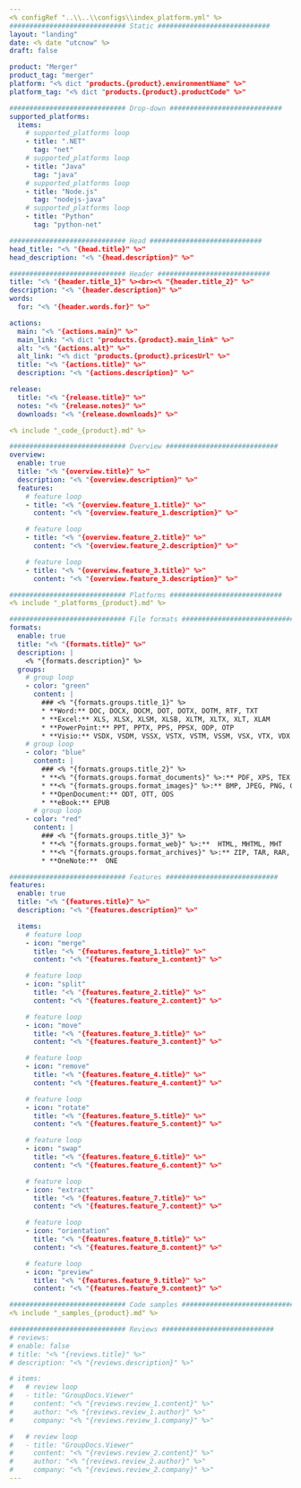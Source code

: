 ```yaml
---
<% configRef "..\\..\\configs\\index_platform.yml" %>
############################# Static ############################
layout: "landing"
date: <% date "utcnow" %>
draft: false

product: "Merger"
product_tag: "merger"
platform: "<% dict "products.{product}.environmentName" %>"
platform_tag: "<% dict "products.{product}.productCode" %>"

############################# Drop-down ############################
supported_platforms:
  items:
    # supported_platforms loop
    - title: ".NET"
      tag: "net"
    # supported_platforms loop
    - title: "Java"
      tag: "java"
    # supported_platforms loop
    - title: "Node.js"
      tag: "nodejs-java" 
    # supported_platforms loop
    - title: "Python"
      tag: "python-net" 

############################# Head ############################
head_title: "<% "{head.title}" %>"
head_description: "<% "{head.description}" %>"

############################# Header ############################
title: "<% "{header.title_1}" %><br><% "{header.title_2}" %>"
description: "<% "{header.description}" %>"
words:
  for: "<% "{header.words.for}" %>"

actions:
  main: "<% "{actions.main}" %>"
  main_link: "<% dict "products.{product}.main_link" %>"
  alt: "<% "{actions.alt}" %>"
  alt_link: "<% dict "products.{product}.pricesUrl" %>"
  title: "<% "{actions.title}" %>"
  description: "<% "{actions.description}" %>"

release:
  title: "<% "{release.title}" %>"
  notes: "<% "{release.notes}" %>"
  downloads: "<% "{release.downloads}" %>"

<% include "_code_{product}.md" %>

############################# Overview ############################
overview:
  enable: true
  title: "<% "{overview.title}" %>"
  description: "<% "{overview.description}" %>"
  features:
    # feature loop
    - title: "<% "{overview.feature_1.title}" %>"
      content: "<% "{overview.feature_1.description}" %>"

    # feature loop
    - title: "<% "{overview.feature_2.title}" %>"
      content: "<% "{overview.feature_2.description}" %>"

    # feature loop
    - title: "<% "{overview.feature_3.title}" %>"
      content: "<% "{overview.feature_3.description}" %>"

############################# Platforms ############################
<% include "_platforms_{product}.md" %>

############################# File formats ############################
formats:
  enable: true
  title: "<% "{formats.title}" %>"
  description: |
    <% "{formats.description}" %>
  groups:
    # group loop
    - color: "green"
      content: |
        ### <% "{formats.groups.title_1}" %>
        * **Word:** DOC, DOCX, DOCM, DOT, DOTX, DOTM, RTF, TXT
        * **Excel:** XLS, XLSX, XLSM, XLSB, XLTM, XLTX, XLT, XLAM
        * **PowerPoint:** PPT, PPTX, PPS, PPSX, ODP, OTP
        * **Visio:** VSDX, VSDM, VSSX, VSTX, VSTM, VSSM, VSX, VTX, VDX
    # group loop
    - color: "blue"
      content: |
        ### <% "{formats.groups.title_2}" %>
        * **<% "{formats.groups.format_documents}" %>:** PDF, XPS, TEX
        * **<% "{formats.groups.format_images}" %>:** BMP, JPEG, PNG, GIF, TIFF, SVG, PS
        * **OpenDocument:** ODT, OTT, ODS
        * **eBook:** EPUB
      # group loop
    - color: "red"
      content: |
        ### <% "{formats.groups.title_3}" %>
        * **<% "{formats.groups.format_web}" %>:**  HTML, MHTML, MHT
        * **<% "{formats.groups.format_archives}" %>:** ZIP, TAR, RAR, 7Z, BZ2, GZ
        * **OneNote:**  ONE

############################# Features ############################
features:
  enable: true
  title: "<% "{features.title}" %>"
  description: "<% "{features.description}" %>"

  items:
    # feature loop
    - icon: "merge"
      title: "<% "{features.feature_1.title}" %>"
      content: "<% "{features.feature_1.content}" %>"

    # feature loop
    - icon: "split"
      title: "<% "{features.feature_2.title}" %>"
      content: "<% "{features.feature_2.content}" %>"

    # feature loop
    - icon: "move"
      title: "<% "{features.feature_3.title}" %>"
      content: "<% "{features.feature_3.content}" %>"

    # feature loop
    - icon: "remove"
      title: "<% "{features.feature_4.title}" %>"
      content: "<% "{features.feature_4.content}" %>"

    # feature loop
    - icon: "rotate"
      title: "<% "{features.feature_5.title}" %>"
      content: "<% "{features.feature_5.content}" %>"

    # feature loop
    - icon: "swap"
      title: "<% "{features.feature_6.title}" %>"
      content: "<% "{features.feature_6.content}" %>"

    # feature loop
    - icon: "extract"
      title: "<% "{features.feature_7.title}" %>"
      content: "<% "{features.feature_7.content}" %>"

    # feature loop
    - icon: "orientation"
      title: "<% "{features.feature_8.title}" %>"
      content: "<% "{features.feature_8.content}" %>"

    # feature loop
    - icon: "preview"
      title: "<% "{features.feature_9.title}" %>"
      content: "<% "{features.feature_9.content}" %>"

############################# Code samples ############################
<% include "_samples_{product}.md" %>

############################# Reviews ############################
# reviews:
# enable: false
# title: "<% "{reviews.title}" %>"
# description: "<% "{reviews.description}" %>"

# items:
#   # review loop
#   - title: "GroupDocs.Viewer"
#     content: "<% "{reviews.review_1.content}" %>"
#     author: "<% "{reviews.review_1.author}" %>"
#     company: "<% "{reviews.review_1.company}" %>"

#   # review loop
#   - title: "GroupDocs.Viewer"
#     content: "<% "{reviews.review_2.content}" %>"
#     author: "<% "{reviews.review_2.author}" %>"
#     company: "<% "{reviews.review_2.company}" %>"
---
```

